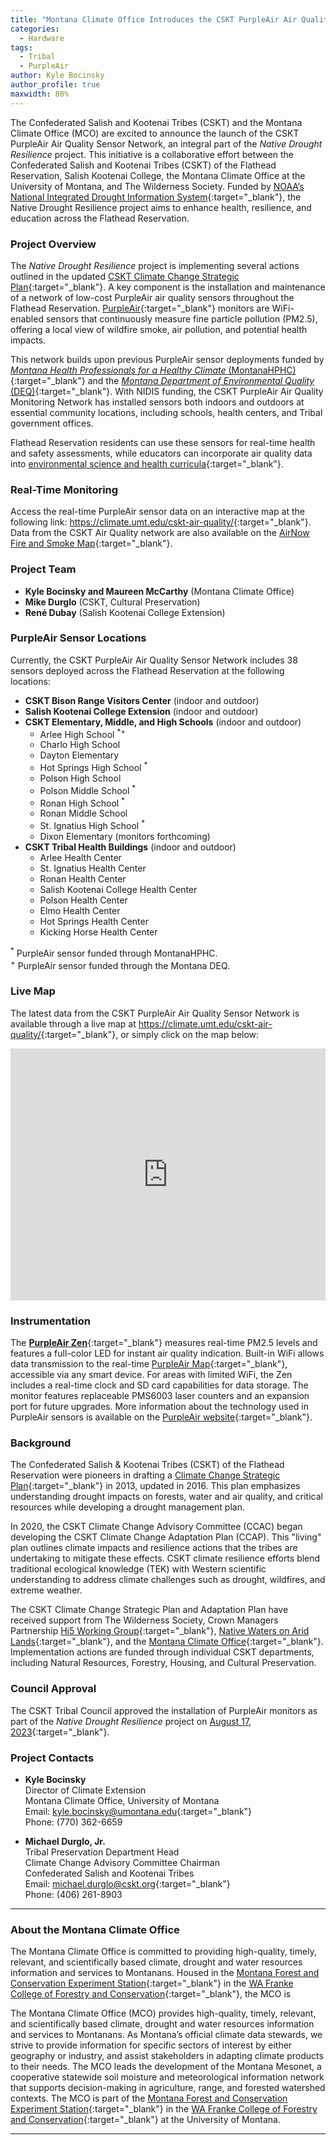 ```yaml
---
title: "Montana Climate Office Introduces the CSKT PurpleAir Air Quality Sensor Network"
categories:
  - Hardware
tags:
  - Tribal
  - PurpleAir
author: Kyle Bocinsky
author_profile: true
maxwidth: 80%
---
```


The Confederated Salish and Kootenai Tribes (CSKT) and the Montana Climate Office (MCO) are excited to announce the launch of the CSKT PurpleAir Air Quality Sensor Network, an integral part of the *Native Drought Resilience* project. This initiative is a collaborative effort between the Confederated Salish and Kootenai Tribes (CSKT) of the Flathead Reservation, Salish Kootenai College, the Montana Climate Office at the University of Montana, and The Wilderness Society. Funded by [NOAA’s National Integrated Drought Information System](https://www.drought.gov){:target="_blank"}, the Native Drought Resilience project aims to enhance health, resilience, and education across the Flathead Reservation.

### Project Overview

The *Native Drought Resilience* project is implementing several actions outlined in the updated [CSKT Climate Change Strategic Plan](http://csktclimate.org/index.php/resources/ongoing-work/){:target="_blank"}. A key component is the installation and maintenance of a network of low-cost PurpleAir air quality sensors throughout the Flathead Reservation. [PurpleAir](https://www2.purpleair.com){:target="_blank"} monitors are WiFi-enabled sensors that continuously measure fine particle pollution (PM2.5), offering a local view of wildfire smoke, air pollution, and potential health impacts.

This network builds upon previous PurpleAir sensor deployments funded by [*Montana Health Professionals for a Healthy Climate* (MontanaHPHC)](https://www.montanahphc.org){:target="_blank"} and the [*Montana Department of Environmental Quality* (DEQ)](https://deq.mt.gov){:target="_blank"}. With NIDIS funding, the CSKT PurpleAir Air Quality Monitoring Network has installed sensors both indoors and outdoors at essential community locations, including schools, health centers, and Tribal government offices.

Flathead Reservation residents can use these sensors for real-time health and safety assessments, while educators can incorporate air quality data into [environmental science and health curricula](https://native-climate.com/education/){:target="_blank"}.

### Real-Time Monitoring

Access the real-time PurpleAir sensor data on an interactive map at the following link: <https://climate.umt.edu/cskt-air-quality/>{:target="_blank"}. Data from the CSKT Air Quality network are also available on the [AirNow Fire and Smoke Map](https://fire.airnow.gov){:target="_blank"}.

### Project Team

- **Kyle Bocinsky and Maureen McCarthy** (Montana Climate Office)
- **Mike Durglo** (CSKT, Cultural Preservation)
- **René Dubay** (Salish Kootenai College Extension)

### PurpleAir Sensor Locations

Currently, the CSKT PurpleAir Air Quality Sensor Network includes 38 sensors deployed across the Flathead Reservation at the following locations:

- **CSKT Bison Range Visitors Center** (indoor and outdoor)
- **Salish Kootenai College Extension** (indoor and outdoor)
- **CSKT Elementary, Middle, and High Schools** (indoor and outdoor)
  - Arlee High School <sup>*+</sup>
  - Charlo High School
  - Dayton Elementary
  - Hot Springs High School <sup>*</sup>
  - Polson High School
  - Polson Middle School <sup>*</sup>
  - Ronan High School <sup>*</sup>
  - Ronan Middle School
  - St. Ignatius High School <sup>*</sup>
  - Dixon Elementary (monitors forthcoming)
- **CSKT Tribal Health Buildings** (indoor and outdoor)
  - Arlee Health Center
  - St. Ignatius Health Center
  - Ronan Health Center
  - Salish Kootenai College Health Center
  - Polson Health Center
  - Elmo Health Center
  - Hot Springs Health Center
  - Kicking Horse Health Center

<sup>*</sup> PurpleAir sensor funded through MontanaHPHC.  
<sup>+</sup> PurpleAir sensor funded through the Montana DEQ.

### Live Map

The latest data from the CSKT PurpleAir Air Quality Sensor Network is available through a live map at <https://climate.umt.edu/cskt-air-quality/>{:target="_blank"}, or simply click on the map below:


<div>
<div style="position:relative;padding-top:80%;cursor:pointer;"  onclick="window.open('https://climate.umt.edu/cskt-air-quality/','_blank');">
<iframe src="https://climate.umt.edu/cskt-air-quality/" frameborder="0" allow="fullscreen"
      style="position:absolute;top:0;left:0;width:100%;height:100%;pointer-events:none;"></iframe>
</div>
</div>

### Instrumentation

The [**PurpleAir Zen**](https://www2.purpleair.com/products/purpleair-zen/){:target="_blank"} measures real-time PM2.5 levels and features a full-color LED for instant air quality indication. Built-in WiFi allows data transmission to the real-time [PurpleAir Map](https://map.purpleair.com){:target="_blank"}, accessible via any smart device. For areas with limited WiFi, the Zen includes a real-time clock and SD card capabilities for data storage. The monitor features replaceable PMS6003 laser counters and an expansion port for future upgrades. More information about the technology used in PurpleAir sensors is available on the [PurpleAir website](https://www2.purpleair.com/pages/technology/){:target="_blank"}.

### Background

The Confederated Salish & Kootenai Tribes (CSKT) of the Flathead Reservation were pioneers in drafting a [Climate Change Strategic Plan](http://csktclimate.org/downloads/Climate%20Change%20Strategic%20Plan/CSKT%20Climate%20Change%20Adaptation%20Plan%204.14.16.pdf){:target="_blank"} in 2013, updated in 2016. This plan emphasizes understanding drought impacts on forests, water and air quality, and critical resources while developing a drought management plan.

In 2020, the CSKT Climate Change Advisory Committee (CCAC) began developing the CSKT Climate Change Adaptation Plan (CCAP). This "living" plan outlines climate impacts and resilience actions that the tribes are undertaking to mitigate these effects. CSKT climate resilience efforts blend traditional ecological knowledge (TEK) with Western scientific understanding to address climate challenges such as drought, wildfires, and extreme weather.

The CSKT Climate Change Strategic Plan and Adaptation Plan have received support from The Wilderness Society, Crown Managers Partnership [Hi5 Working Group](https://www.crownmanagers.org/five-needle-pine-working-group/){:target="_blank"}, [Native Waters on Arid Lands](https://nativewaters-aridlands.com){:target="_blank"}, and the [Montana Climate Office](https://climate.umt.edu){:target="_blank"}. Implementation actions are funded through individual CSKT departments, including Natural Resources, Forestry, Housing, and Cultural Preservation.

### Council Approval

The CSKT Tribal Council approved the installation of PurpleAir monitors as part of the *Native Drought Resilience* project on [August 17, 2023](https://www.csktribes.org/index.php/component/rsfiles/download?path=Tribal+Council%2FMinutes%2F2023%2FAug%2F081723+Minutes.pdf&Itemid=101){:target="_blank"}.

### Project Contacts

- **Kyle Bocinsky**  
  Director of Climate Extension  
  Montana Climate Office, University of Montana  
  Email: [kyle.bocinsky@umontana.edu](mailto:kyle.bocinsky@umontana.edu){:target="_blank"}  
  Phone: (770) 362-6659  

- **Michael Durglo, Jr.**  
  Tribal Preservation Department Head  
  Climate Change Advisory Committee Chairman  
  Confederated Salish and Kootenai Tribes  
  Email: [michael.durglo@cskt.org](mailto:michael.durglo@cskt.org){:target="_blank"}  
  Phone: (406) 261-8903  

---

### About the Montana Climate Office

The Montana Climate Office is committed to providing high-quality, timely, relevant, and scientifically based climate, drought and water resources information and services to Montanans. Housed in the [Montana Forest and Conservation Experiment Station](https://www.umt.edu/environment/research/mfces.php){:target="_blank"} in the [WA Franke College of Forestry and Conservation](https://www.umt.edu/environment/){:target="_blank"}, the MCO is 

The Montana Climate Office (MCO) provides high-quality, timely, relevant, and scientifically based climate, drought and water resources information and services to Montanans. As Montana’s official climate data stewards, we strive to provide information for specific sectors of interest by either geography or industry, and assist stakeholders in adapting climate products to their needs. The MCO leads the development of the Montana Mesonet, a cooperative statewide soil moisture and meteorological information network that supports decision-making in agriculture, range, and forested watershed contexts. The MCO is part of the [Montana Forest and Conservation Experiment Station](https://www.umt.edu/environment/research/mfces.php){:target="_blank"} in the [WA Franke College of Forestry and Conservation](https://www.umt.edu/environment/){:target="_blank"} at the University of Montana.

---
